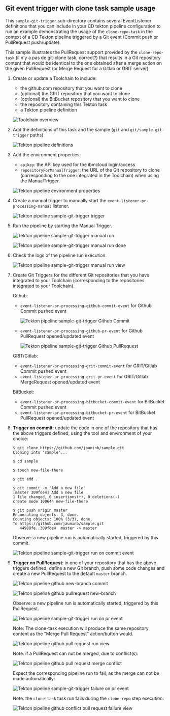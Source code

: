## Git event trigger with clone task sample usage ##

This `sample-git-trigger` sub-directory contains several EventListener definitions that you can include in your CD tekton pipeline configuration to run an example demonstrating the usage of the `clone-repo-task` in the context of a CD Tekton pipeline triggered by a Git event (Commit push or PullRequest push/update).

This sample illustrates the PullRequest support provided by the `clone-repo-task` (il n'y a pas de git-clone task, correct?) that results in a Git repository content that would be identical to the one obtained after a merge action on the given PullRequest (or Merge Request for a Gitlab or GRIT server).

1) Create or update a Toolchain to include:

   - the github.com repository that you want to clone
   - (optional) the GRIT repository that you want to clone
   - (optional) the BitBucket repository that you want to clone
   - the repository containing this Tekton task
   - a Tekton pipeline definition

   ![Toolchain overview](./images/sample-git-trigger-toolchain-overview.png)

2) Add the definitions of this task and the sample (`git` and `git/sample-git-trigger` paths)

   ![Tekton pipeline definitions](./images/sample-git-trigger-tekton-pipeline-definitions.png)

3) Add the environment properties:

   - `apikey`: the API key used for the ibmcloud login/access
   - `repositoryForManualTrigger`: the URL of the Git repository to clone (corresponding to the one integrated in the Toolchain) when using the ManualTrigger.

   ![Tekton pipeline environment properties](./images/sample-git-trigger-tekton-pipeline-environment-properties.png)

4) Create a manual trigger to manually start the `event-listener-pr-processing-manual` listener.

   ![Tekton pipeline sample-git-trigger trigger](./images/sample-git-trigger-tekton-pipeline-manual-trigger.png)

5) Run the pipeline by starting the Manual Trigger.

   ![Tekton pipeline sample-git-trigger manual run](./images/sample-git-trigger-tekton-pipeline-manual-trigger-start.png)

   ![Tekton pipeline sample-git-trigger manual run done](./images/sample-git-trigger-tekton-pipeline-manual-trigger-done.png)

6) Check the logs of the pipeline run execution.

   ![Tekton pipeline sample-git-trigger manual run view](./images/sample-git-trigger-tekton-pipeline-run-manual-trigger-view.png)

7) Create Git Triggers for the different Git repositories that you have integrated to your Toolchain (corresponding to the repositories integrated to your Toolchain).
   
   Github:
    - `event-listener-pr-processing-github-commit-event` for Github Commit pushed event

      ![Tekton pipeline sample-git-trigger Github Commit](./images/sample-git-trigger-github-commit-trigger-configuration.png)

    - `event-listener-pr-processing-github-pr-event` for Github PullRequest opened/updated event

      ![Tekton pipeline sample-git-trigger Github PullRequest](./images/sample-git-trigger-github-pullrequest-trigger-configuration.png)

   GRIT/Gitlab:
    - `event-listener-pr-processing-grit-commit-event` for GRIT/Gitlab Commit pushed event
    - `event-listener-pr-processing-grit-pr-event` for GRIT/Gitlab MergeRequest opened/updated event

   BitBucket:
    - `event-listener-pr-processing-bitbucket-commit-event` for BitBucket Commit pushed event
    - `event-listener-pr-processing-bitbucket-pr-event` for BitBucket PullRequest opened/updated event

8) **Trigger on commit**: update the code in one of the repository that has the above triggers defined, using the tool and environment of your choice:
  
   ```
   $ git clone https://github.com/jauninb/sample.git
   Cloning into 'sample'...

   $ cd sample

   $ touch new-file-there

   $ git add .

   $ git commit -m "Add a new file"
   [master 309fde4] Add a new file
   1 file changed, 0 insertions(+), 0 deletions(-)
   create mode 100644 new-file-there

   $ git push origin master
   Enumerating objects: 3, done.
   Counting objects: 100% (3/3), done.
   To https://github.com/jauninb/sample.git
      44988fe..309fde4  master -> master
   ```

   Observe: a new pipeline run is automatically started, triggered by this commit.

   ![Tekton pipeline sample-git-trigger run on commit event](./images/sample-git-trigger-github-commit-event-run.png)

9) **Trigger on PullRequest**: in one of your repository that has the above triggers defined, define a new Git branch, push some code changes and create a new PullRequest to the default `master` branch.

   ![Tekton pipeline github new-branch commit](./images/github-sample-new-branch-commit.png)

   ![Tekton pipeline github pullrequest new-branch](./images/github-pull-request-overview.png)

   Observe: a new pipeline run is automatically started, triggered by this PullRequest.

   ![Tekton pipeline sample-git-trigger run on pr event](./images/sample-git-trigger-github-pullrequest-event-run.png)

   Note: The clone-task execution will produce the same repository content as the "Merge Pull Request" action/button would.

   ![Tekton pipeline github pull request run view](./images/sample-git-trigger-tekton-pipeline-run-github-pr-trigger-view.png)


   Note: if a PullRequest can not be merged, due to conflict(s):

   ![Tekton pipeline github pull request merge conflict](./images/github-pull-request-merge-conflict.png)

   Expect the corresponding pipeline run to fail, as the merge can not be made automatically:

   ![Tekton pipeline sample-git-trigger failure on pr event](./images/sample-git-trigger-github-pullrequest-event-failure.png)

   Note: the `clone-task` task run fails during the `clone-repo` step execution:

   ![Tekton pipeline github conflict pull request failure view](./images/sample-git-trigger-tekton-pipeline-run-github-pr-conflict-view.png)
